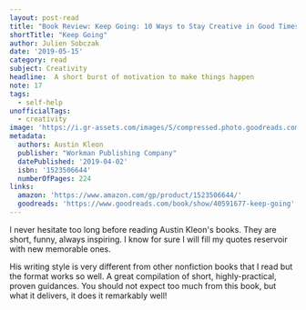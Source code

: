 ```yaml
---
layout: post-read
title: "Book Review: Keep Going: 10 Ways to Stay Creative in Good Times and Bad"
shortTitle: "Keep Going"
author: Julien Sobczak
date: '2019-05-15'
category: read
subject: Creativity
headline:  A short burst of motivation to make things happen
note: 17
tags:
  - self-help
unofficialTags:
  - creativity
image: 'https://i.gr-assets.com/images/S/compressed.photo.goodreads.com/books/1535883531l/40591677._SX318_.jpg'
metadata:
  authors: Austin Kleon
  publisher: "Workman Publishing Company"
  datePublished: '2019-04-02'
  isbn: '1523506644'
  numberOfPages: 224
links:
  amazon: 'https://www.amazon.com/gp/product/1523506644/'
  goodreads: 'https://www.goodreads.com/book/show/40591677-keep-going'
---
```


I never hesitate too long before reading Austin Kleon's books. They are short, funny, always inspiring. I know for sure I will fill my quotes reservoir with new memorable ones.

His writing style is very different from other nonfiction books that I read but the format works so well. A great compilation of short, highly-practical, proven guidances. You should not expect too much from this book, but what it delivers, it does it remarkably well!
